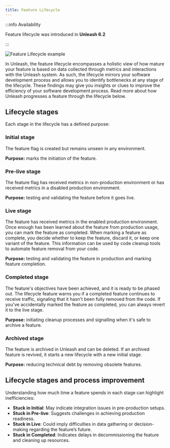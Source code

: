 ```yaml
---
title: Feature Lifecycle
---
```


:::info Availability

Feature lifecycle was introduced in **Unleash 6.2**

:::

![Feature Lifecycle example](/img/feature-lifecycle.png 'Feature Lifecycle example')

In Unleash, the feature lifecycle encompasses a holistic view of how mature your feature is based on data collected through metrics and interactions with the Unleash system. 
As such, the lifecycle mirrors your software development process and allows you to identify bottlenecks at any stage of the lifecycle. 
These findings may give you insights or clues to improve the efficiency of your software development process. Read more about how Unleash progresses a feature through the lifecycle below.

## Lifecycle stages

Each stage in the lifecycle has a defined purpose:

### Initial stage

The feature flag is created but remains unseen in any environment.

**Purpose:** marks the initiation of the feature.

### Pre-live stage

The feature flag has received metrics in non-production environment or has received metrics in a disabled production environment.

**Purpose:** testing and validating the feature before it goes live. 

### Live stage

The feature has received metrics in the enabled production environment. 
Once enough has been learned about the feature from production usage, you can mark the feature as completed.
When marking a feature as complete, you decide whether to keep the feature, discard it, or keep one variant of the feature.
This information can be used by code cleanup tools to automate feature removal from your code.

**Purpose:** testing and validating the feature in production and marking feature completion.

### Completed stage

The feature's objectives have been achieved, and it is ready to be phased out.
The lifecycle feature warns you if a completed feature continues to receive traffic, signaling that it hasn't been fully removed from the code.
If you've accidentally marked the feature as completed, you can always revert it to the live stage.

**Purpose:** initiating cleanup processes and signalling when it's safe to archive a feature.

### Archived stage

The feature is archived in Unleash and can be deleted. If an archived feature is revived, it starts a new lifecycle with a new initial stage. 

**Purpose:** reducing technical debt by removing obsolete features.

## Lifecycle stages and process improvement

Understanding how much time a feature spends in each stage can highlight inefficiencies:
* **Stuck in Initial**: May indicate integration issues in pre-production setups.
* **Stuck in Pre-live**: Suggests challenges in achieving production readiness.
* **Stuck in Live**: Could imply difficulties in data gathering or decision-making regarding the feature’s future.
* **Stuck in Completed**: Indicates delays in decommissioning the feature and cleaning up resources.
